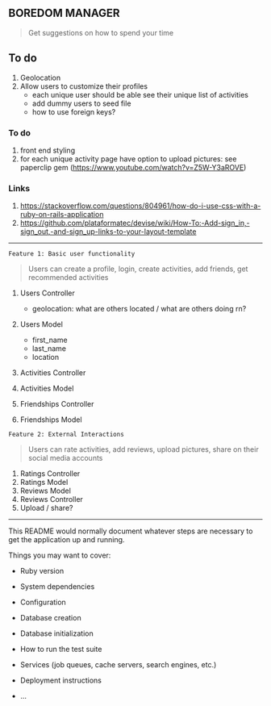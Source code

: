 ## BOREDOM MANAGER
> Get suggestions on how to spend your time 

## To do

1. Geolocation
1. Allow users to customize their profiles 
   - each unique user should be able see their unique list of activities
   - add dummy users to seed file 
   - how to use foreign keys?

### To do

1. front end styling 
1. for each unique activity page have option to upload pictures: see paperclip gem (https://www.youtube.com/watch?v=Z5W-Y3aROVE) 

### Links

1. https://stackoverflow.com/questions/804961/how-do-i-use-css-with-a-ruby-on-rails-application 
1. https://github.com/plataformatec/devise/wiki/How-To:-Add-sign_in,-sign_out,-and-sign_up-links-to-your-layout-template

---

`Feature 1: Basic user functionality`
> Users can create a profile, login, create activities, add friends, get recommended activities

1. Users Controller 
	- geolocation: what are others located / what are others doing rn? 

1. Users Model
    - first_name 
    - last_name
    - location

1. Activities Controller
1. Activities Model
1. Friendships Controller
1. Friendships Model

`Feature 2: External Interactions`

> Users can rate activities, add reviews, upload pictures, share on their social media accounts

1. Ratings Controller
1. Ratings Model
1. Reviews Model 
1. Reviews Controller
1. Upload / share? 

--- 

This README would normally document whatever steps are necessary to get the
application up and running.

Things you may want to cover:

* Ruby version

* System dependencies

* Configuration

* Database creation

* Database initialization

* How to run the test suite

* Services (job queues, cache servers, search engines, etc.)

* Deployment instructions

* ...

